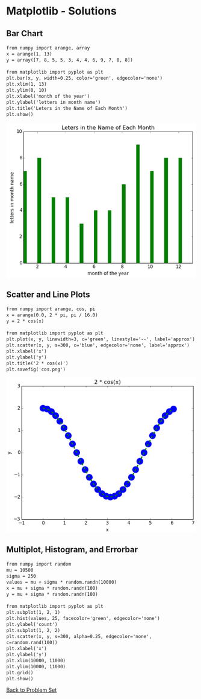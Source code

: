 # Matplotlib - Solutions

## Bar Chart

    from numpy import arange, array
    x = arange(1, 13)
    y = array([7, 8, 5, 5, 3, 4, 4, 6, 9, 7, 8, 8])

    from matplotlib import pyplot as plt
    plt.bar(x, y, width=0.25, color='green', edgecolor='none')
    plt.xlim(1, 13)
    plt.ylim(0, 10)
    plt.xlabel('month of the year')
    plt.ylabel('letters in month name')
    plt.title('Leters in the Name of Each Month')
    plt.show()

![Problem 1 Solution 1](../../resources/matplotlib_ps_1.png)

## Scatter and Line Plots

    from numpy import arange, cos, pi
    x = arange(0.0, 2 * pi, pi / 16.0)
    y = 2 * cos(x)
    
    from matplotlib import pyplot as plt
    plt.plot(x, y, linewidth=3, c='green', linestyle='--', label='approx')
    plt.scatter(x, y, s=300, c='blue', edgecolor='none', label='approx')
    plt.xlabel('x')
    plt.ylabel('y')
    plt.title('2 * cos(x)')
    plt.savefig('cos.png')

![Problem 1 Solution 2](../../resources/matplotlib_ps_2.png)

## Multiplot, Histogram, and Errorbar

    from numpy import random
    mu = 10500
    sigma = 250
    values = mu + sigma * random.randn(10000)
    x = mu + sigma * random.randn(100)
    y = mu + sigma * random.randn(100)
    
    from matplotlib import pyplot as plt
    plt.subplot(1, 2, 1)
    plt.hist(values, 25, facecolor='green', edgecolor='none')
    plt.ylabel('count')
    plt.subplot(1, 2, 2)
    plt.scatter(x, y, s=300, alpha=0.25, edgecolor='none', c=random.rand(100))
    plt.xlabel('x')
    plt.ylabel('y')
    plt.xlim(10000, 11000)
    plt.ylim(10000, 11000)
    plt.grid()
    plt.show()


[Back to Problem Set](problem_set_1_matplotlib.md)

